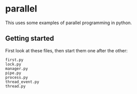 # parallel

This uses some examples of parallel programming in python.

## Getting started

First look at these files, then start them one after the other:

```
first.py
lock.py
manager.py
pipe.py
process.py
thread_event.py
thread.py
```
